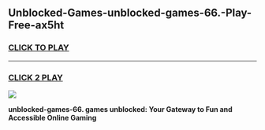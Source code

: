 
## Unblocked-Games-unblocked-games-66.-Play-Free-ax5ht
<h3>
<a href="https://premium76.site?title=unblocked-games-66.&ref=10A">CLICK TO PLAY</a></h3>
<hr>

<h3>
<a href="https://premium76.site?title=unblocked-games-66.&ref=10A">CLICK 2 PLAY</a>
  
</h3>

<a href="https://premium76.site?title=unblocked-games-66.&ref=10A"><img src="https://clearcache.store/games.png"></a>


**unblocked-games-66. games unblocked: Your Gateway to Fun and Accessible Online Gaming**
